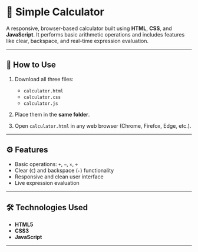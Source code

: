 # 🧮 Simple Calculator

A responsive, browser-based calculator built using **HTML**, **CSS**, and **JavaScript**. It performs basic arithmetic operations and includes features like clear, backspace, and real-time expression evaluation.

---

## 🚀 How to Use

1. Download all three files:
   - `calculator.html`
   - `calculator.css`
   - `calculator.js`

2. Place them in the **same folder**.

3. Open `calculator.html` in any web browser (Chrome, Firefox, Edge, etc.).

---

## ⚙️ Features

- Basic operations: `+`, `−`, `×`, `÷`
- Clear (`C`) and backspace (`←`) functionality
- Responsive and clean user interface
- Live expression evaluation

---

## 🛠️ Technologies Used

- **HTML5**
- **CSS3** 
- **JavaScript**

---

